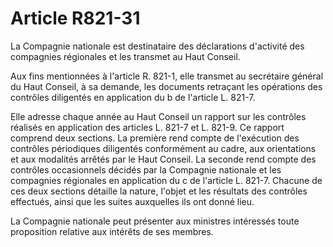 # Article R821-31

La Compagnie nationale est destinataire des déclarations d'activité des compagnies régionales et les transmet au Haut Conseil.

Aux fins mentionnées à l'article R. 821-1, elle transmet au secrétaire général du Haut Conseil, à sa demande, les documents retraçant les opérations des contrôles diligentés en application du b de l'article L. 821-7.

Elle adresse chaque année au Haut Conseil un rapport sur les contrôles réalisés en application des articles L. 821-7 et L. 821-9. Ce rapport comprend deux sections. La première rend compte de l'exécution des contrôles périodiques diligentés conformément au cadre, aux orientations et aux modalités arrêtés par le Haut Conseil. La seconde rend compte des contrôles occasionnels décidés par la Compagnie nationale et les compagnies régionales en application du c de l'article L. 821-7. Chacune de ces deux sections détaille la nature, l'objet et les résultats des contrôles effectués, ainsi que les suites auxquelles ils ont donné lieu.

La Compagnie nationale peut présenter aux ministres intéressés toute proposition relative aux intérêts de ses membres.
